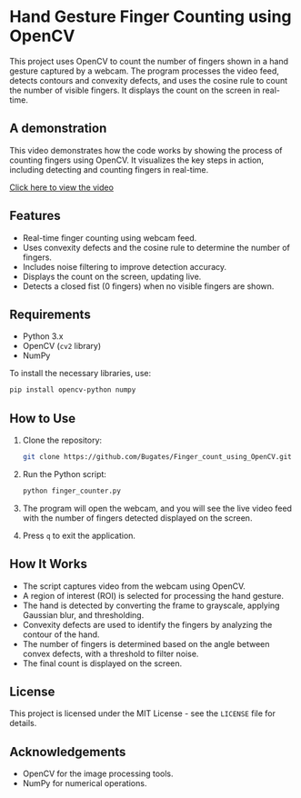 # Hand Gesture Finger Counting using OpenCV

This project uses OpenCV to count the number of fingers shown in a hand gesture captured by a webcam. The program processes the video feed, detects contours and convexity defects, and uses the cosine rule to count the number of visible fingers. It displays the count on the screen in real-time.

## A demonstration
This video demonstrates how the code works by showing the process of counting fingers using OpenCV. It visualizes the key steps in action, including detecting and counting fingers in real-time.

[Click here to view the video](https://raw.githubusercontent.com/Bugates/Finger_count_using_OpenCV/refs/heads/main/Number%20of%20fingers.mp4)

## Features
- Real-time finger counting using webcam feed.
- Uses convexity defects and the cosine rule to determine the number of fingers.
- Includes noise filtering to improve detection accuracy.
- Displays the count on the screen, updating live.
- Detects a closed fist (0 fingers) when no visible fingers are shown.

## Requirements
- Python 3.x
- OpenCV (`cv2` library)
- NumPy

To install the necessary libraries, use:
```bash
pip install opencv-python numpy
```

## How to Use

1. Clone the repository:
    ```bash
    git clone https://github.com/Bugates/Finger_count_using_OpenCV.git
    ```

2. Run the Python script:
    ```bash
    python finger_counter.py
    ```

3. The program will open the webcam, and you will see the live video feed with the number of fingers detected displayed on the screen.

4. Press `q` to exit the application.

## How It Works

- The script captures video from the webcam using OpenCV.
- A region of interest (ROI) is selected for processing the hand gesture.
- The hand is detected by converting the frame to grayscale, applying Gaussian blur, and thresholding.
- Convexity defects are used to identify the fingers by analyzing the contour of the hand.
- The number of fingers is determined based on the angle between convex defects, with a threshold to filter noise.
- The final count is displayed on the screen.

## License

This project is licensed under the MIT License - see the `LICENSE` file for details.

## Acknowledgements

- OpenCV for the image processing tools.
- NumPy for numerical operations.
